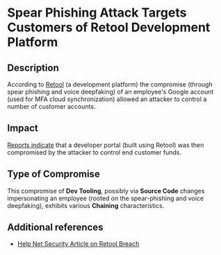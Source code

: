 <!-- cSpell:ignore deepfaking -->

# Spear Phishing Attack Targets Customers of Retool Development Platform

## Description

According to [Retool](https://retool.com/blog/mfa-isnt-mfa) (a development
platform) the compromise (through spear phishing and voice deepfaking) of
an employee's Google account (used for MFA cloud synchronization) allowed
an attacker to control a number of customer accounts.

## Impact

[Reports indicate](https://www.coindesk.com/business/2023/09/13/phishing-attack-on-cloud-provider-with-fortune-500-clients-led-to-15m-crypto-theft-from-fortress-trust/)
that a developer portal (built using Retool) was then compromised by the
attacker to control end customer funds.

## Type of Compromise

This compromise of **Dev Tooling**, possibly via **Source Code** changes
impersonating an employee (rooted on the spear-phishing and voice
deepfaking), exhibits various **Chaining** characteristics.

## Additional references

- [Help Net Security Article on Retool Breach](https://www.helpnetsecurity.com/2023/09/14/retool-breach/)
